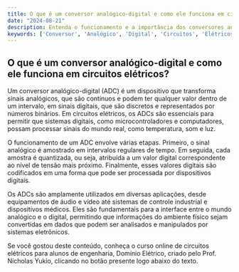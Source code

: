 ```yaml
---
title: O que é um conversor analógico-digital e como ele funciona em circuitos elétricos?
date: "2024-08-21"
description: Entenda o funcionamento e a importância dos conversores analógico-digitais em circuitos elétricos.
keywords: ['Conversor', 'Analógico', 'Digital', 'Circuitos', 'Elétricos']
---
```


## O que é um conversor analógico-digital e como ele funciona em circuitos elétricos?

Um conversor analógico-digital (ADC) é um dispositivo que transforma sinais analógicos, que são contínuos e podem ter qualquer valor dentro de um intervalo, em sinais digitais, que são discretos e representados por números binários. Em circuitos elétricos, os ADCs são essenciais para permitir que sistemas digitais, como microcontroladores e computadores, possam processar sinais do mundo real, como temperatura, som e luz.

O funcionamento de um ADC envolve várias etapas. Primeiro, o sinal analógico é amostrado em intervalos regulares de tempo. Em seguida, cada amostra é quantizada, ou seja, atribuída a um valor digital correspondente ao nível de tensão mais próximo. Finalmente, esses valores digitais são codificados em uma forma que pode ser processada por dispositivos digitais.

Os ADCs são amplamente utilizados em diversas aplicações, desde equipamentos de áudio e vídeo até sistemas de controle industrial e dispositivos médicos. Eles são fundamentais para a interface entre o mundo analógico e o digital, permitindo que informações do ambiente físico sejam convertidas em dados que podem ser analisados e manipulados por sistemas eletrônicos.

Se você gostou deste conteúdo, conheça o curso online de circuitos elétricos para alunos de engenharia, Domínio Elétrico, criado pelo Prof. Nicholas Yukio, clicando no botão presente logo abaixo do texto.